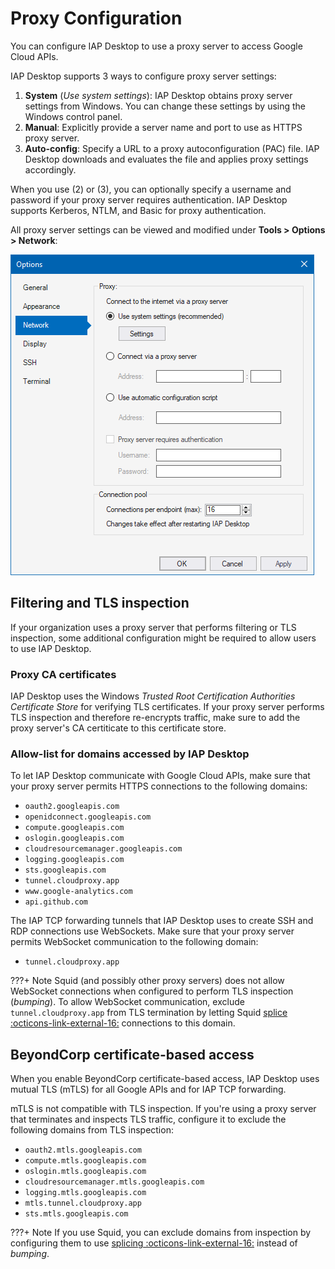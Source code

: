 # Proxy Configuration

You can configure IAP Desktop to use a proxy server to access Google Cloud APIs.

IAP Desktop supports 3 ways to configure proxy server settings:

1.  **System** (_Use system settings_): IAP Desktop
    obtains proxy server settings from Windows. You can change these settings by using
    the Windows control panel.
2.  **Manual**: Explicitly provide a server name and port to use as HTTPS
    proxy server.
3.  **Auto-config**: Specify a URL to a proxy autoconfiguration (PAC) file.
    IAP Desktop downloads and evaluates the file and applies proxy settings accordingly.

When you use (2) or (3), you can optionally specify a username and password if your
proxy server requires authentication. IAP Desktop supports Kerberos, NTLM, and Basic for
proxy authentication.

All proxy server settings can be viewed
and modified under **Tools > Options > Network**:

![Proxy settings](images/Proxy-Settings.png)


## Filtering and TLS inspection

If your organization uses a proxy server that performs filtering or TLS inspection, 
some additional configuration might be required to allow users to use IAP Desktop.

### Proxy CA certificates

IAP Desktop uses the Windows _Trusted Root Certification Authorities Certificate Store_
for verifying TLS certificates. If your proxy server performs TLS inspection and therefore
re-encrypts traffic, make sure to add the proxy server's CA certiticate to this
certificate store.

### Allow-list for domains accessed by IAP Desktop

To let IAP Desktop communicate with Google Cloud APIs, make sure that your proxy server 
permits HTTPS connections to the following domains:

* `oauth2.googleapis.com`
* `openidconnect.googleapis.com`
* `compute.googleapis.com`
* `oslogin.googleapis.com`
* `cloudresourcemanager.googleapis.com`
* `logging.googleapis.com`
* `sts.googleapis.com`
* `tunnel.cloudproxy.app`
* `www.google-analytics.com`
* `api.github.com`

The IAP TCP forwarding tunnels that IAP Desktop uses to create SSH and RDP connections
use WebSockets. Make sure that your proxy server permits WebSocket communication to the following domain:

* `tunnel.cloudproxy.app`

???+ Note
    Squid (and possibly other proxy servers) does not allow WebSocket
    connections when configured to perform TLS inspection (_bumping_). To allow
    WebSocket communication, exclude `tunnel.cloudproxy.app` from TLS termination
    by letting Squid [splice :octicons-link-external-16:](https://wiki.squid-cache.org/Features/SslPeekAndSplice)
    connections to this domain.


## BeyondCorp certificate-based access

When you enable BeyondCorp certificate-based access, IAP Desktop uses mutual TLS (mTLS) for all
Google APIs and for IAP TCP forwarding. 

mTLS is not compatible with TLS inspection. If you're using a proxy server that terminates and
inspects TLS traffic, configure it to exclude the following domains from TLS inspection:

* `oauth2.mtls.googleapis.com`
* `compute.mtls.googleapis.com`
* `oslogin.mtls.googleapis.com`
* `cloudresourcemanager.mtls.googleapis.com`
* `logging.mtls.googleapis.com`
* `mtls.tunnel.cloudproxy.app`
* `sts.mtls.googleapis.com`

???+ Note
    If you use Squid, you can exclude domains from inspection by 
    configuring them to use [splicing :octicons-link-external-16:](https://wiki.squid-cache.org/Features/SslPeekAndSplice)
    instead of _bumping_.
